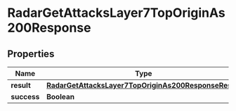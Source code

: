 

# RadarGetAttacksLayer7TopOriginAs200Response


## Properties

| Name | Type | Description | Notes |
|------------ | ------------- | ------------- | -------------|
|**result** | [**RadarGetAttacksLayer7TopOriginAs200ResponseResult**](RadarGetAttacksLayer7TopOriginAs200ResponseResult.md) |  |  |
|**success** | **Boolean** |  |  |




